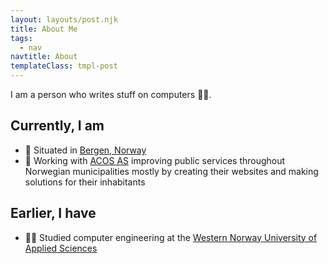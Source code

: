 ```yaml
---
layout: layouts/post.njk
title: About Me
tags:
  - nav
navtitle: About
templateClass: tmpl-post
---
```


I am a person who writes stuff on computers 👩‍💻.

## Currently, I am

- 🏡 Situated in [Bergen, Norway](https://www.google.com/maps/place/Bergen/@60.3652306,5.1490003,10z/data=!3m1!4b1!4m5!3m4!1s0x46390d4966767d77:0x9e42a03eb4de0a08!8m2!3d60.3912628!4d5.3220544)
- 🏢 Working with [ACOS AS](https://www.acos.no) improving public services throughout Norwegian municipalities mostly by creating their websites and making solutions for their inhabitants

## Earlier, I have

- 👩‍🎓 Studied computer engineering at the [Western Norway University of Applied Sciences](https://www.hvl.no/en/)
